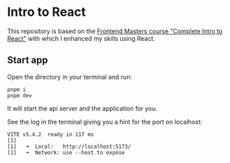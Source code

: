 # Intro to React

This repository is based on the [Frontend Masters course "Complete Intro to React"](https://frontendmasters.com/courses/complete-react-v9/) with which I enhanced my skills using React.

## Start app

Open the directory in your terminal and run:

```shell
pnpm i
pnpm dev
```

It will start the api server and the application for you.

See the log in the terminal giving you a hint for the port on localhost:

```shell
VITE v5.4.2  ready in 117 ms
[1] 
[1]   ➜  Local:   http://localhost:5173/
[1]   ➜  Network: use --host to expose
```
